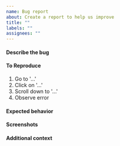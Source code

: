 ```yaml
---
name: Bug report
about: Create a report to help us improve
title: ""
labels: ""
assignees: ""
---
```


#### Describe the bug

<!-- A clear and concise description of what the bug is. -->

#### To Reproduce

<!-- Steps to reproduce the behavior: -->

1. Go to '…'
2. Click on '…'
3. Scroll down to '…'
4. Observe error

#### Expected behavior

<!-- A clear and concise description of what you expected to happen. -->

#### Screenshots

<!-- If applicable, add screenshots to help explain your problem. -->

#### Additional context

<!-- Add any other context about the problem here. -->

